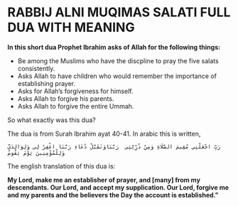 # RABBIJ ALNI MUQIMAS SALATI FULL DUA WITH MEANING

 **In this short dua Prophet Ibrahim asks of Allah for the following things:**

 - Be among the Muslims who have the discpline to pray the five salats consistently.
- Asks Allah to have children who would remember the importance of establishing prayer.
- Asks for Allah’s forgiveness for himself.
- Asks Allah to forgive his parents.
- Asks Allah to forgive the entire Ummah.

So what exactly was this dua?

The dua is from Surah Ibrahim ayat 40-41. In arabic this is written,

``
رَبِّ اجْعَلْنِي مُقِيمَ الصَّلَاةِ وَمِنْ ذُرِّيَّتِي  رَبَّنَاوَتَقَبَّلْ دُعَاءِ رَبَّنَا اغْفِرْ لِي
وَلِوَالِدَيَّ وَلِلْمُؤْمِنِينَ يَوْمَ يَقُومُ ``

The english translation of this dua is:

**My Lord, make me an establisher of prayer, and [many] from
 my descendants. Our Lord, and accept my supplication. Our Lord, forgive me and my parents and the believers the Day the 
 account is established.”**

 